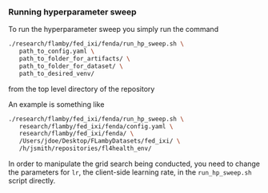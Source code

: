 ### Running hyperparameter sweep

To run the hyperparameter sweep you simply run the command

```bash
./research/flamby/fed_ixi/fenda/run_hp_sweep.sh \
   path_to_config.yaml \
   path_to_folder_for_artifacts/ \
   path_to_folder_for_dataset/ \
   path_to_desired_venv/
```

from the top level directory of the repository

An example is something like
``` bash
./research/flamby/fed_ixi/fenda/run_hp_sweep.sh \
   research/flamby/fed_ixi/fenda/config.yaml \
   research/flamby/fed_ixi/fenda/ \
   /Users/jdoe/Desktop/FLambyDatasets/fed_ixi/ \
   /h/jsmith/repositories/fl4health_env/
```

In order to manipulate the grid search being conducted, you need to change the parameters for `lr`, the client-side learning rate, in the `run_hp_sweep.sh` script directly.
